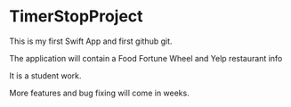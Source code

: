 # TimerStopProject

This is my first Swift App and first github git.

The application will contain a Food Fortune Wheel and Yelp restaurant info

It is a student work. 

More features and bug fixing will come in weeks. 

